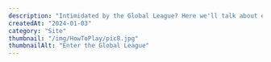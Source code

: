 ```yaml
---
description: "Intimidated by the Global League? Here we'll talk about everything you need to know."
createdAt: "2024-01-03"
category: "Site"
thumbnail: "/img/HowToPlay/pic8.jpg"
thumbnailAlt: "Enter the Global League"
---
```

